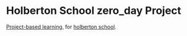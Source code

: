 # Holberton School zero_day Project

[Project-based learning](https://en.wikipedia.org/wiki/Project-based_learning), for [holberton school](https://www.holbertonschool.com/tn/en/).

